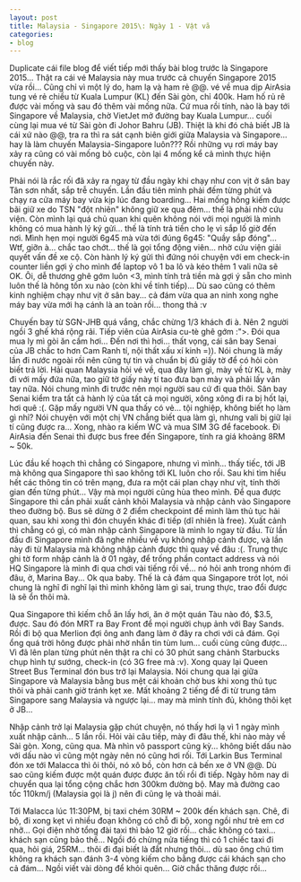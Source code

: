 ```yaml
---
layout: post
title: Malaysia - Singapore 2015\: Ngày 1 - Vật vã
categories:
- blog
---
```


Duplicate cái file blog để viết tiếp mới thấy bài blog trước là Singapore 2015... Thật ra cái vé Malaysia này mua trước cả chuyến Singapore 2015 vừa rồi... Cũng chỉ vì một lý do, ham lạ và ham rẻ @@. vé về mua dịp AirAsia tung vé rẻ chiều từ Kuala Lumpur (KL) đến Sài gòn, chỉ 400k. Ham hố rủ rê được vài mống và sau đó thêm vài mống nữa. Cứ mua rồi tính, nào là bay tới Singapore về Malaysia, chờ VietJet mở đường bay Kuala Lumpur... cuối cùng lại mua vé từ Sài gòn đi Johor Bahru (JB). Thiệt là khi đó chả biết JB là cái xứ nào @@, tra ra thì ra sát cạnh biên giới giữa Malaysia và Singapore... hay là làm chuyến Malaysia-Singapore luôn??? Rồi những vụ rơi máy bay xảy ra cũng có vài mống bỏ cuộc, còn lại 4 mống kể cả mình thực hiện chuyến này.

Phải nói là rắc rối đã xảy ra ngay từ đầu ngày khi chạy như con vịt ở sân bay Tân sơn nhất, sắp trễ chuyến. Lần đầu tiên mình phải đếm từng phút và chạy ra cửa máy bay vừa kịp lúc đang boarding... Hai mống hông kiếm được bãi giữ xe do TSN "đột nhiên" không giữ xe qua đêm... thế là phải nhờ cứu viện. Còn mình lại quá chủ quan khi quên không nói với mọi người là mình không có mua hành lý ký gửi... thế là tính trả tiền cho lẹ vì sắp lố giờ đến nơi. Mình hẹn mọi người 6g45 mà vừa tới đúng 6g45: "Quầy sắp đóng"... Wtf, giỡn à... chắc tao chớt... thế là gọi tổng động viên... nhờ cứu viện giải quyết vấn đề xe cộ. Còn hành lý ký gửi thì đứng nói chuyện với em check-in counter liền gợi ý cho mình để laptop vô 1 ba lô và kéo thêm 1 vali nữa sẽ OK. Ôi, dễ thương ghê gớm luôn <3, mình tính trả tiền mà gợi ý sẵn cho mình luôn thế là hông tốn xu nào (còn khi về tính tiếp)... Dù sao cũng có thêm kinh nghiệm chạy như vịt ở sân bay... cả đám vừa qua an ninh xong nghe máy bay vừa mới hạ cánh là an toàn rồi... thong thả :v

Chuyến bay từ SGN-JHB quá vắng, chắc chừng 1/3 khách đi à. Nên 2 người ngồi 3 ghế khá rộng rãi. Tiếp viên của AirAsia cu-tè ghê gớm :">. Đói qua mua ly mì gòi ăn cầm hơi... Đến nơi thì hơi... thất vọng, cái sân bay Senai của JB chắc to hơn Cam Ranh tí, nội thất xấu xí kinh =)). Nói chung là mấy lần đi nước ngoài rồi nên cũng tự tin và chuẩn bị đủ giấy tờ để có hỏi còn biết trả lời. Hải quan Malaysia hỏi vé về, qua đây làm gì, mày về từ KL à, mày đi với mấy đứa nữa, tao giữ tờ giấy này tí tao đưa bạn mày và phải lấy vân tay nữa. Nói chung mình đi trước nên mọi người sau cứ đi qua thôi. Sân bay Senai kiểm tra tất cả hành lý của tất cả mọi người, xông xông đi ra bị hốt lại, hơi quê :(. Gặp mấy người VN qua thấy có vẻ... tội nghiệp, không biết họ làm gì nhỉ? Nói chuyện với một chị VN chẳng biết qua làm gì, nhưng vali bị giữ lại tí cũng được ra... Xong, nhào ra kiếm WC và mua SIM 3G để facebook. Đi AirAsia đến Senai thì được bus free đến Singapore, tính ra giá khoảng 8RM ~ 50k.

Lúc đầu kế hoạch thì chẳng có Singapore, nhưng vì mình... thấy tiếc, tới JB mà không qua Singapore thì sao không tới KL luôn cho rồi. Sau khi tìm hiểu hết các thông tin có trên mạng, đưa ra một cái plan chạy như vịt, tính thời gian đến từng phút... Vậy mà mọi người cũng hùa theo mình. Để qua được Singapore thì cần phải xuất cảnh khỏi Malaysia và nhập cảnh vào Singapore theo đường bộ. Bus sẽ dừng ở 2 điểm checkpoint để mình làm thủ tục hải quan, sau khi xong thì đón chuyến khác đi tiếp (dĩ nhiên là free). Xuất cảnh thì chẳng có gì, có màn nhập cảnh Singapore là mình lo ngay từ đầu. Từ lần đầu đi Singapore mình đã nghe nhiều về vụ không nhập cảnh được, và lần này đi từ Malaysia mà không nhập cảnh được thì quay về đâu :(. Trung thực ghi tờ form nhập cảnh là ở 01 ngày, để trống phần contact address và nói HQ Singapore là mình đi qua chơi vài tiếng rồi về... nó hỏi anh trong nhóm đi đâu, ờ, Marina Bay... Ok qua baby. Thế là cả đám qua Singapore trót lọt, nói chung là nghĩ đi nghĩ lại thì mình không làm gì sai, trung thực, trao đổi được là sẽ ổn thôi mà.

Qua Singapore thì kiếm chỗ ăn lấy hơi, ăn ở một quán Tàu nào đó, $3.5, được. Sau đó đón MRT ra Bay Front để mọi người chụp ảnh với Bay Sands. Rồi đi bộ qua Merlion đợi ông anh đang làm ở đây ra chơi với cả đám. Gọi ổng quá trời hông được phải nhờ nhắn tin tùm lum... cuối cùng cũng được... Vì đã lên plan từng phút nên thật ra chỉ có 30 phút sang chảnh Starbucks chụp hình tự sướng, check-in (có 3G free mà :v). Xong quay lại Queen Street Bus Terminal đón bus trở lại Malaysia. Nói chung qua lại giữa Singapore và Malaysia bằng bus mệt cái khoản chờ bus khi xong thủ tục thôi và phải canh giờ tránh kẹt xe. Mất khoảng 2 tiếng để đi từ trung tâm Singapore sang Malaysia và ngược lại... may mà mình tính đủ, không thôi kẹt ở JB...

Nhập cảnh trở lại Malaysia gặp chút chuyện, nó thấy hơi lạ vì 1 ngày mình xuất nhập cảnh... 5 lần rồi. Hỏi vài câu tiếp, mày đi đâu thế, khi nào mày về Sài gòn. Xong, cũng qua. Mà nhìn vô passport cũng kỳ... không biết dấu nào với dấu nào vì cũng một ngày nên nó cũng hơi rối. Tới Larkin Bus Terminal đón xe tới Malacca thì ôi thôi, nó xô bồ, còn hơn cả bến xe ở VN @@. Dù sao cũng kiếm được một quán được được ăn tối rồi đi tiếp. Ngày hôm nay di chuyển qua lại tổng cộng chắc hơn 300km đường bộ. May mà đường cao tốc 110km/j (Malaysia gọi là j) nên đi cũng lẹ và thoải mái.

Tới Malacca lúc 11:30PM, bị taxi chém 30RM ~ 200k đến khách sạn. Chê, đi bộ, đi xong kẹt vì nhiều đoạn không có chỗ đi bộ, xong ngồi như trẻ em cơ nhỡ... Gọi điện nhờ tổng đài taxi thì bảo 12 giờ rồi... chắc không có taxi... khách sạn cũng bảo thế... Ngồi đó chừng nửa tiếng thì có 1 chiếc taxi đi qua, hỏi giá, 25RM... thôi đi đại biết là đắt nhưng thôi... dù sao ông chú tìm không ra khách sạn đánh 3-4 vòng kiếm cho bằng được cái khách sạn cho cả đám... Ngồi viết vài dòng để khỏi quên... Giờ chắc thăng được rồi...
